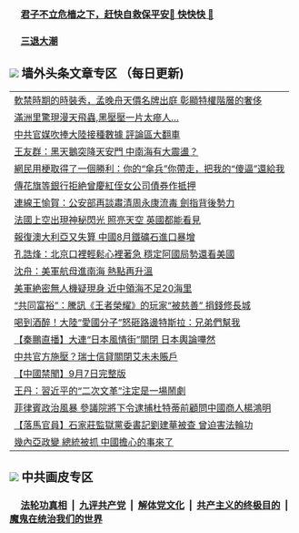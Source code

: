 
 ### &nbsp;&nbsp;&nbsp;&nbsp; [君子不立危樯之下，赶快自救保平安🍎 快快快 📩](https://github.com/pwgy/td/blob/master/README.md)

 ### &nbsp;&nbsp;&nbsp;&nbsp; [三退大潮](https://eqbpwckh.azureedge.net/?key=wjsottsjpndjwfkg&pin=65881581&ag=ogQuit&from=pw2) 

## <img src="https://img.icons8.com/cute-clipart/2x/circled-right.png"> 墙外头条文章专区 （每日更新)

<Table>
<tr><td colspan="2" align="left"><a href="https://eqbpwckh.azureedge.net/?ag=c1496819&key=wjsottsjpndjwfkg&from=pw2">軟禁時期的時裝秀，孟晚舟天價名牌出庭 彰顯特權階層的奢侈
</a></td></tr>
<tr><td colspan="2" align="left"><a href="https://eqbpwckh.azureedge.net/?ag=c1496805&key=wjsottsjpndjwfkg&from=pw2">滿洲里驚現漫天飛蟲,黑壓壓一片太瘮人…
</a></td></tr>
<tr><td colspan="2" align="left"><a href="https://eqbpwckh.azureedge.net/?ag=c1496830&key=wjsottsjpndjwfkg&from=pw2">中共官媒吹捧大陸接種數據 評論區大翻車
</a></td></tr>
<tr><td colspan="2" align="left"><a href="https://eqbpwckh.azureedge.net/?ag=c1496785&key=wjsottsjpndjwfkg&from=pw2">王友群：黑天鵝突降天安門 中南海有大震盪？
</a></td></tr>
<tr><td colspan="2" align="left"><a href="https://eqbpwckh.azureedge.net/?ag=c1496845&key=wjsottsjpndjwfkg&from=pw2">網民用梗取得了一個勝利：你的“傘兵”你帶走，把我的“傻逼”還給我
</a></td></tr>
<tr><td colspan="2" align="left"><a href="https://eqbpwckh.azureedge.net/?ag=c1496863&key=wjsottsjpndjwfkg&from=pw2">傳花旗等銀行拒絶曾慶紅侄女公司債券作抵押
</a></td></tr>
<tr><td colspan="2" align="left"><a href="https://eqbpwckh.azureedge.net/?ag=c1496857&key=wjsottsjpndjwfkg&from=pw2">連線王愉賀：公安部再談肅清周永康流毒 劍指背後勢力
</a></td></tr>
<tr><td colspan="2" align="left"><a href="https://eqbpwckh.azureedge.net/?ag=c1496803&key=wjsottsjpndjwfkg&from=pw2">法國上空出現神秘閃光 照亮天空 英國都能看見
</a></td></tr>
<tr><td colspan="2" align="left"><a href="https://eqbpwckh.azureedge.net/?ag=c1496775&key=wjsottsjpndjwfkg&from=pw2">報復澳大利亞又失算 中國8月鐵礦石進口暴增
</a></td></tr>
<tr><td colspan="2" align="left"><a href="https://eqbpwckh.azureedge.net/?ag=c1496832&key=wjsottsjpndjwfkg&from=pw2">孔誥烽：北京口裡輕鬆心裡著急 穩定阿國局勢還看美國
</a></td></tr>
<tr><td colspan="2" align="left"><a href="https://eqbpwckh.azureedge.net/?ag=c1496810&key=wjsottsjpndjwfkg&from=pw2">沈舟：美軍航母進南海 熱點再升溫
</a></td></tr>
<tr><td colspan="2" align="left"><a href="https://eqbpwckh.azureedge.net/?ag=c1496827&key=wjsottsjpndjwfkg&from=pw2">美軍絶密無人機疑現身 近中領海不足20海里
</a></td></tr>
<tr><td colspan="2" align="left"><a href="https://eqbpwckh.azureedge.net/?ag=c1496839&key=wjsottsjpndjwfkg&from=pw2">“共同富裕”：騰訊《王者榮耀》的玩家“被慈善” 捐錢修長城
</a></td></tr>
<tr><td colspan="2" align="left"><a href="https://eqbpwckh.azureedge.net/?ag=c1496787&key=wjsottsjpndjwfkg&from=pw2">喝到酒醉！大陸“愛國分子”怒砸路邊特斯拉：兄弟們幫我
</a></td></tr>
<tr><td colspan="2" align="left"><a href="https://eqbpwckh.azureedge.net/?ag=c1496838&key=wjsottsjpndjwfkg&from=pw2">【秦鵬直播】大連“日本風情街”關閉 日本輿論嘩然
</a></td></tr>
<tr><td colspan="2" align="left"><a href="https://eqbpwckh.azureedge.net/?ag=c1496852&key=wjsottsjpndjwfkg&from=pw2">中共官方施壓？瑞士信貸關閉艾未未賬戶
</a></td></tr>
<tr><td colspan="2" align="left"><a href="https://eqbpwckh.azureedge.net/?ag=c1496752&key=wjsottsjpndjwfkg&from=pw2">【中國禁聞】9月7日完整版
</a></td></tr>
<tr><td colspan="2" align="left"><a href="https://eqbpwckh.azureedge.net/?ag=c1496892&key=wjsottsjpndjwfkg&from=pw2">王丹：習近平的“二次文革”注定是一場鬧劇
</a></td></tr>
<tr><td colspan="2" align="left"><a href="https://eqbpwckh.azureedge.net/?ag=c1496828&key=wjsottsjpndjwfkg&from=pw2">菲律賓政治風暴 參議院將下令逮捕杜特蒂前顧問中國商人楊鴻明
</a></td></tr>
<tr><td colspan="2" align="left"><a href="https://eqbpwckh.azureedge.net/?ag=c1496740&key=wjsottsjpndjwfkg&from=pw2">【落馬官員】石家莊監獄黨委書記劉建華被查 曾迫害法輪功
</a></td></tr>
<tr><td colspan="2" align="left"><a href="https://eqbpwckh.azureedge.net/?ag=c1496842&key=wjsottsjpndjwfkg&from=pw2">幾內亞政變 總統被抓 中國擔心的事來了
</a></td></tr>

 </Table>

 ## <img src="https://img.icons8.com/cute-clipart/2x/circled-right.png"> 中共画皮专区
 ### &nbsp;&nbsp;&nbsp;&nbsp; [法轮功真相](https://github.com/begood0513/basic/blob/master/README.md) &nbsp;|&nbsp; [九评共产党](https://github.com/begood0513/9ping.md/blob/master/README.md) &nbsp;|&nbsp; [解体党文化](https://github.com/begood0513/jtdwh.md/blob/master/README.md)   &nbsp;|&nbsp; [共产主义的终极目的](https://github.com/begood0513/gczydzjmd.md/blob/master/README.md) &nbsp;|&nbsp; [魔鬼在统治我们的世界](https://github.com/begood0513/gczydzjmd.md/blob/master/README.md) 
